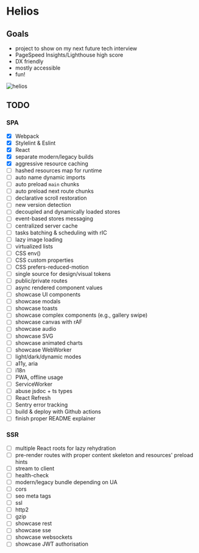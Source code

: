 # Helios

## Goals
- project to show on my next future tech interview
- PageSpeed Insights/Lighthouse high score
- DX friendly
- mostly accessible
- fun!

![helios](https://user-images.githubusercontent.com/30177370/124350521-d3b51180-dbfd-11eb-97d6-37226a72dc1a.png)

## TODO
### SPA
- [x] Webpack
- [x] Stylelint & Eslint
- [x] React
- [x] separate modern/legacy builds
- [x] aggressive resource caching
- [ ] hashed resources map for runtime
- [ ] auto name dynamic imports
- [ ] auto preload `main` chunks
- [ ] auto preload next route chunks
- [ ] declarative scroll restoration
- [ ] new version detection
- [ ] decoupled and dynamically loaded stores
- [ ] event-based stores messaging
- [ ] centralized server cache
- [ ] tasks batching & scheduling with rIC
- [ ] lazy image loading
- [ ] virtualized lists
- [ ] CSS env()
- [ ] CSS custom properties
- [ ] CSS prefers-reduced-motion
- [ ] single source for design/visual tokens
- [ ] public/private routes
- [ ] async rendered component values
- [ ] showcase UI components
- [ ] showcase modals
- [ ] showcase toasts
- [ ] showcase complex components (e.g., gallery swipe)
- [ ] showcase canvas with rAF
- [ ] showcase audio
- [ ] showcase SVG
- [ ] showcase animated charts
- [ ] showcase WebWorker
- [ ] light/dark/dynamic modes
- [ ] a11y, aria
- [ ] i18n
- [ ] PWA, offline usage
- [ ] ServiceWorker
- [ ] abuse jsdoc + ts types
- [ ] React Refresh
- [ ] Sentry error tracking
- [ ] build & deploy with Github actions
- [ ] finish proper README explainer

### SSR
- [ ] multiple React roots for lazy rehydration
- [ ] pre-render routes with proper content
  skeleton and resources' preload hints
- [ ] stream to client
- [ ] health-check
- [ ] modern/legacy bundle depending on UA
- [ ] cors
- [ ] seo meta tags
- [ ] ssl
- [ ] http2
- [ ] gzip
- [ ] showcase rest
- [ ] showcase sse
- [ ] showcase websockets
- [ ] showcase JWT authorisation
